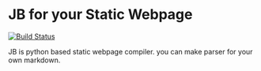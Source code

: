 # JB for your Static Webpage

[![Build Status](https://travis-ci.org/Ariyn/JB.svg?branch=master)](https://travis-ci.org/Ariyn/JB)

JB is python based static webpage compiler.
you can make parser for your own markdown.
